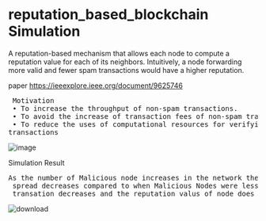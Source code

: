# reputation_based_blockchain Simulation

A reputation-based mechanism that allows each node to compute a
 reputation value for each of its neighbors. Intuitively, a node
 forwarding more valid and fewer spam transactions would have a
 higher reputation.

paper
 https://ieeexplore.ieee.org/document/9625746
<pre>
 Motivation
 • To increase the throughput of non-spam transactions.
 • To avoid the increase of transaction fees of non-spam transactions.
 • To reduce the uses of computational resources for verifying spam 
transactions
</pre>
 ![image](https://github.com/sannu01/reputation_based_blockchain/assets/53299324/22768351-c331-4356-a741-c090009072ae)


Simulation Result

<pre>As the number of Malicious node increases in the network the number of invalid transaction 
 spread decreases compared to when Malicious Nodes were lessbecause the proportion of valid 
 transation decreases and the reputation valus of node does not increases to let them attack the network.</pre>
![download](https://github.com/sannu01/reputation_based_blockchain/assets/53299324/ecac3d1b-1f94-484d-8671-da0ec9c21e21)
